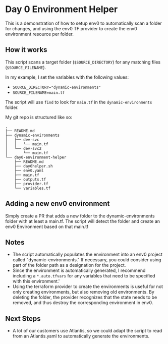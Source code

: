 # Day 0 Environment Helper

This is a demonstration of how to setup env0 to automatically scan a folder for changes, and using the env0 TF provider to create the env0 environment resource per folder.

## How it works

This script scans a target folder (`$SOURCE_DIRECTORY`) for any matching files (`$SOURCE_FILENAME`). 

In my example, I set the variables with the following values:
* `SOURCE_DIRECTORY="dynamic-environments"`
* `SOURCE_FILENAME=main.tf`

The script will use `find` to look for `main.tf` in the `dynamic-environments` folder.

My git repo is structured like so:

```
.
├── README.md
├── dynamic-environments
│   ├── dev-svc
│   │   └── main.tf
│   └── dev-svc2
│       └── main.tf
└── day0-environment-helper
    ├── README.md
    ├── day0helper.sh
    ├── env0.yaml
    ├── main.tf
    ├── outputs.tf
    ├── provider.tf
    └── variables.tf
```
## Adding a new env0 environment
Simply create a PR that adds a new folder to the dynamic-environments folder with at least a main.tf.  The script will detect the folder and create an env0 Environment based on that main.tf

## Notes
* The script automatically populates the environment into an env0 project called "dynamic-environments." If necessary, you could consider using part of the folder path as a designation for the project.
* Since the environment is automatically generated, I recommend including a `*.auto.tfvars` for any variables that need to be specified with this environment.'
* Using the terraform provider to create the environments is useful for not only creating environments, but also removing old environments. By deleting the folder, the provider recognizes that the state needs to be removed, and thus destroy the corresponding environment in env0.

## Next Steps
* A lot of our customers use Atlantis, so we could adapt the script to read from an Atlantis.yaml to automatically generate the environments. 
